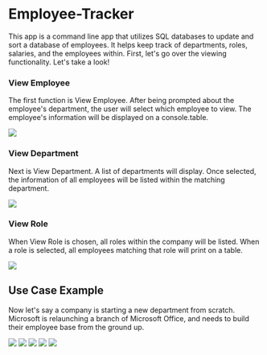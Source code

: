 # Employee-Tracker

This app is a command line app that utilizes SQL databases to update and sort a database of employees. It helps keep track of departments, roles, salaries, and the employees within. First, let's go over the viewing functionality. Let's take a look!

### View Employee
The first function is View Employee. After being prompted about the employee's department, the user will select which employee to view. The employee's information will be displayed on a console.table.

![](assets/viewemp.gif)



### View Department
Next is View Department. A list of departments will display. Once selected, the information of all employees will be listed within the matching department.

![](assets/viewdept.gif)



### View Role
When View Role is chosen, all roles within the company will be listed. When a role is selected, all employees matching that role will print on a table.

![](assets/viewrole.gif)



## Use Case Example
Now let's say a company is starting a new department from scratch. Microsoft is relaunching a branch of Microsoft Office, and needs to build their employee base from the ground up.


![](assets/addemp.gif)
![](assets/adddept.gif)
![](assets/addrole.gif)
![](assets/testall.gif)
![](assets/updaterole.gif)
